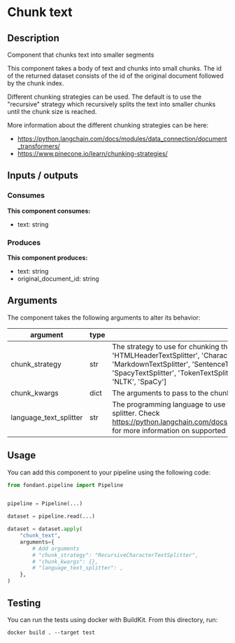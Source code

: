 # Chunk text

<a id="chunk_text#description"></a>
## Description
Component that chunks text into smaller segments 

This component takes a body of text and chunks into small chunks. The id of the returned dataset
consists of the id of the original document followed by the chunk index.

Different chunking strategies can be used. The default is to use the "recursive" strategy which
  recursively splits the text into smaller chunks until the chunk size is reached. 

More information about the different chunking strategies can be here:
- https://python.langchain.com/docs/modules/data_connection/document_transformers/
- https://www.pinecone.io/learn/chunking-strategies/


<a id="chunk_text#inputs_outputs"></a>
## Inputs / outputs 

<a id="chunk_text#consumes"></a>
### Consumes 
**This component consumes:**

- text: string




<a id="chunk_text#produces"></a>  
### Produces 
**This component produces:**

- text: string
- original_document_id: string



<a id="chunk_text#arguments"></a>
## Arguments

The component takes the following arguments to alter its behavior:

| argument | type | description | default |
| -------- | ---- | ----------- | ------- |
| chunk_strategy | str | The strategy to use for chunking the text. One of ['RecursiveCharacterTextSplitter', 'HTMLHeaderTextSplitter', 'CharacterTextSplitter', 'Language', 'MarkdownHeaderTextSplitter', 'MarkdownTextSplitter', 'SentenceTransformersTokenTextSplitter', 'LatexTextSplitter', 'SpacyTextSplitter', 'TokenTextSplitter', 'NLTKTextSplitter', 'PythonCodeTextSplitter', 'character', 'NLTK', 'SpaCy'] | RecursiveCharacterTextSplitter |
| chunk_kwargs | dict | The arguments to pass to the chunking strategy | / |
| language_text_splitter | str | The programming language to use for splitting text into sentences if "language" is selected as the splitter. Check  https://python.langchain.com/docs/modules/data_connection/document_transformers/code_splitter for more information on supported languages. | / |

<a id="chunk_text#usage"></a>
## Usage 

You can add this component to your pipeline using the following code:

```python
from fondant.pipeline import Pipeline


pipeline = Pipeline(...)

dataset = pipeline.read(...)

dataset = dataset.apply(
    "chunk_text",
    arguments={
        # Add arguments
        # "chunk_strategy": "RecursiveCharacterTextSplitter",
        # "chunk_kwargs": {},
        # "language_text_splitter": ,
    },
)
```

<a id="chunk_text#testing"></a>
## Testing

You can run the tests using docker with BuildKit. From this directory, run:
```
docker build . --target test
```
